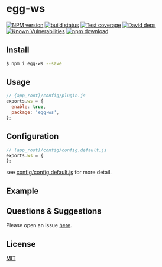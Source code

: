 # egg-ws

[![NPM version][npm-image]][npm-url]
[![build status][travis-image]][travis-url]
[![Test coverage][codecov-image]][codecov-url]
[![David deps][david-image]][david-url]
[![Known Vulnerabilities][snyk-image]][snyk-url]
[![npm download][download-image]][download-url]

[npm-image]: https://img.shields.io/npm/v/egg-ws.svg?style=flat-square
[npm-url]: https://npmjs.org/package/egg-ws
[travis-image]: https://img.shields.io/travis/eggjs/egg-ws.svg?style=flat-square
[travis-url]: https://travis-ci.org/eggjs/egg-ws
[codecov-image]: https://img.shields.io/codecov/c/github/eggjs/egg-ws.svg?style=flat-square
[codecov-url]: https://codecov.io/github/eggjs/egg-ws?branch=master
[david-image]: https://img.shields.io/david/eggjs/egg-ws.svg?style=flat-square
[david-url]: https://david-dm.org/eggjs/egg-ws
[snyk-image]: https://snyk.io/test/npm/egg-ws/badge.svg?style=flat-square
[snyk-url]: https://snyk.io/test/npm/egg-ws
[download-image]: https://img.shields.io/npm/dm/egg-ws.svg?style=flat-square
[download-url]: https://npmjs.org/package/egg-ws

<!--
Description here.
-->

## Install

```bash
$ npm i egg-ws --save
```

## Usage

```js
// {app_root}/config/plugin.js
exports.ws = {
  enable: true,
  package: 'egg-ws',
};
```

## Configuration

```js
// {app_root}/config/config.default.js
exports.ws = {
};
```

see [config/config.default.js](config/config.default.js) for more detail.

## Example

<!-- example here -->

## Questions & Suggestions

Please open an issue [here](https://github.com/eggjs/egg/issues).

## License

[MIT](LICENSE)
